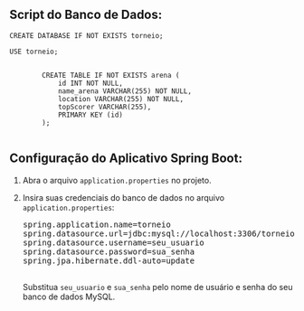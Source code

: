 <!-- Configuração do Banco de Dados para o Torneio -->

<h2>Script do Banco de Dados:</h2>

<p>
    <!-- Criação do banco de dados 'torneio' -->
    <code>CREATE DATABASE IF NOT EXISTS torneio;</code>
</p>

<p>
    <!-- Utilização do banco de dados 'torneio' -->
    <code>USE torneio;</code>
</p>

<p>
    <!-- Criação da tabela 'arena' -->
    <code>
        CREATE TABLE IF NOT EXISTS arena (
            id INT NOT NULL,
            name_arena VARCHAR(255) NOT NULL,
            location VARCHAR(255) NOT NULL,
            topScorer VARCHAR(255),
            PRIMARY KEY (id)
        );
    </code>
</p>

<!-- Configuração do Aplicativo Spring Boot -->

<h2>Configuração do Aplicativo Spring Boot:</h2>

<ol>
    <li>
        <!-- Passo 1: Abra o arquivo 'application.properties' no projeto -->
        <p>Abra o arquivo <code>application.properties</code> no projeto.</p>
    </li>
    <li>
        <!-- Passo 2: Insira suas credenciais do banco de dados -->
        <p>Insira suas credenciais do banco de dados no arquivo <code>application.properties</code>:</p>
        <pre>
spring.application.name=torneio
spring.datasource.url=jdbc:mysql://localhost:3306/torneio
spring.datasource.username=seu_usuario
spring.datasource.password=sua_senha
spring.jpa.hibernate.ddl-auto=update
        </pre>
        <p>Substitua <code>seu_usuario</code> e <code>sua_senha</code> pelo nome de usuário e senha do seu banco de dados MySQL.</p>
    </li>
</ol>
